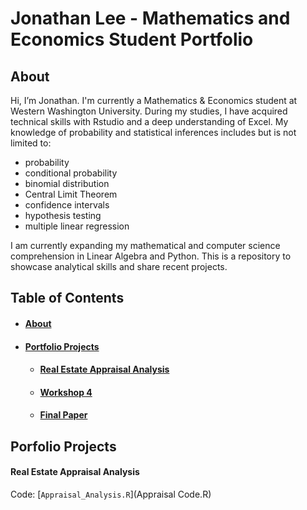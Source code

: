 # Jonathan Lee - Mathematics and Economics Student Portfolio
  ## **About**
  
  Hi, I’m Jonathan. I'm currently a Mathematics & Economics student at Western Washington University. 
  During my studies, I have acquired technical skills with Rstudio and a deep understanding of Excel. 
  My knowledge of probability and statistical inferences includes but is not limited to:
  <ul>
  <li>probability</li>
  <li>conditional probability</li>
  <li>binomial distribution</li>
  <li>Central Limit Theorem</li>
  <li>confidence intervals</li>
  <li>hypothesis testing</li>
  <li>multiple linear regression</li>
  </ul>
   
  I am currently expanding my mathematical and computer science comprehension in Linear Algebra and Python.
  This is a repository to showcase analytical skills and share recent projects.
  
  ## **Table of Contents**
  - #### [**About**](#about)
  - #### [Portfolio Projects](#portfolio-projects)
    - #### [Real Estate Appraisal Analysis](#real-estate-appraisal-analysis)
    - #### [Workshop 4](#workshop-4)
    - #### [Final Paper](#final-paper)
 
  ## **Porfolio Projects**
   #### **Real Estate Appraisal Analysis**
   Code: [`Appraisal_Analysis.R`](Appraisal Code.R)
   

